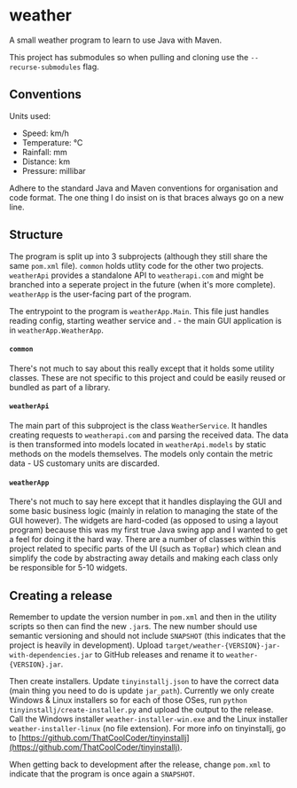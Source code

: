 # weather

A small weather program to learn to use Java with Maven.

This project has submodules so when pulling and cloning use the `--recurse-submodules` flag.

## Conventions

Units used:
- Speed: km/h
- Temperature: °C
- Rainfall: mm
- Distance: km
- Pressure: millibar

Adhere to the standard Java and Maven conventions for organisation and code format. The one thing I do insist on is that braces always go on a new line.

## Structure

The program is split up into 3 subprojects (although they still share the same `pom.xml` file). `common` holds utlity code for the other two projects. `weatherApi` provides a standalone API to `weatherapi.com` and might be branched into a seperate project in the future (when it's more complete). `weatherApp` is the user-facing part of the program.

The entrypoint to the program is `weatherApp.Main`. This file just handles reading config, starting weather service and . - the main GUI application is in `weatherApp.WeatherApp`.

#### `common`

There's not much to say about this really except that it holds some utility classes. These are not specific to this project and could be easily reused or bundled as part of a library.

#### `weatherApi`

The main part of this subproject is the class `WeatherService`. It handles creating requests to `weatherapi.com` and parsing the received data. The data is then transformed into models located in `weatherApi.models` by static methods on the models themselves. The models only contain the metric data - US customary units are discarded.

#### `weatherApp`

There's not much to say here except that it handles displaying the GUI and some basic business logic (mainly in relation to managing the state of the GUI however). The widgets are hard-coded (as opposed to using a layout program) because this was my first true Java swing app and I wanted to get a feel for doing it the hard way. There are a number of classes within this project related to specific parts of the UI (such as `TopBar`) which clean and simplify the code by abstracting away details and making each class only be responsible for 5-10 widgets.

## Creating a release

Remember to update the version number in `pom.xml` and then in the utility scripts so then can find the new `.jar`s. The new number should use semantic versioning and should not include `SNAPSHOT` (this indicates that the project is heavily in development). Upload `target/weather-{VERSION}-jar-with-dependencies.jar` to GitHub releases and rename it to `weather-{VERSION}.jar`.

Then create installers. Update `tinyinstallj.json` to have the correct data (main thing you need to do is update `jar_path`). Currently we only create Windows & Linux installers so for each of those OSes, run `python tinyinstallj/create-installer.py` and upload the output to the release. Call the Windows installer `weather-installer-win.exe` and the Linux installer `weather-installer-linux` (no file extension). For more info on tinyinstallj, go to [https://github.com/ThatCoolCoder/tinyinstallj](https://github.com/ThatCoolCoder/tinyinstallj).

When getting back to development after the release, change `pom.xml` to indicate that the program is once again a `SNAPSHOT`.